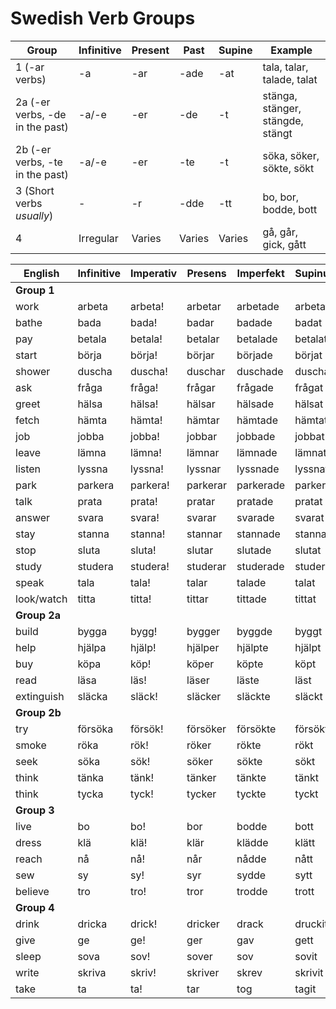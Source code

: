 # Swedish Verb Groups

| Group                           | Infinitive | Present | Past   | Supine | Example                          |
| ------------------------------- | ---------- | ------- | ------ | ------ | -------------------------------- |
| 1 (-ar verbs)                   | -a         | -ar     | -ade   | -at    | tala, talar, talade, talat       |
| 2a (-er verbs, -de in the past) | -a/-e      | -er     | -de    | -t     | stänga, stänger, stängde, stängt |
| 2b (-er verbs, -te in the past) | -a/-e      | -er     | -te    | -t     | söka, söker, sökte, sökt         |
| 3 (Short verbs _usually_)       | -          | -r      | -dde   | -tt    | bo, bor, bodde, bott             |
| 4                               | Irregular  | Varies  | Varies | Varies | gå, går, gick, gått              |

| English      | Infinitive | Imperativ | Presens  | Imperfekt | Supinum  |
| ------------ | ---------- | --------- | -------- | --------- | -------- |
| **Group 1**  |            |           |          |           |          |
| work         | arbeta     | arbeta!   | arbetar  | arbetade  | arbetat  |
| bathe        | bada       | bada!     | badar    | badade    | badat    |
| pay          | betala     | betala!   | betalar  | betalade  | betalat  |
| start        | börja      | börja!    | börjar   | började   | börjat   |
| shower       | duscha     | duscha!   | duschar  | duschade  | duschat  |
| ask          | fråga      | fråga!    | frågar   | frågade   | frågat   |
| greet        | hälsa      | hälsa!    | hälsar   | hälsade   | hälsat   |
| fetch        | hämta      | hämta!    | hämtar   | hämtade   | hämtat   |
| job          | jobba      | jobba!    | jobbar   | jobbade   | jobbat   |
| leave        | lämna      | lämna!    | lämnar   | lämnade   | lämnat   |
| listen       | lyssna     | lyssna!   | lyssnar  | lyssnade  | lyssnat  |
| park         | parkera    | parkera!  | parkerar | parkerade | parkerat |
| talk         | prata      | prata!    | pratar   | pratade   | pratat   |
| answer       | svara      | svara!    | svarar   | svarade   | svarat   |
| stay         | stanna     | stanna!   | stannar  | stannade  | stannat  |
| stop         | sluta      | sluta!    | slutar   | slutade   | slutat   |
| study        | studera    | studera!  | studerar | studerade | studerat |
| speak        | tala       | tala!     | talar    | talade    | talat    |
| look/watch   | titta      | titta!    | tittar   | tittade   | tittat   |
| **Group 2a** |            |           |          |           |          |
| build        | bygga      | bygg!     | bygger   | byggde    | byggt    |
| help         | hjälpa     | hjälp!    | hjälper  | hjälpte   | hjälpt   |
| buy          | köpa       | köp!      | köper    | köpte     | köpt     |
| read         | läsa       | läs!      | läser    | läste     | läst     |
| extinguish   | släcka     | släck!    | släcker  | släckte   | släckt   |
| **Group 2b** |            |           |          |           |          |
| try          | försöka    | försök!   | försöker | försökte  | försökt  |
| smoke        | röka       | rök!      | röker    | rökte     | rökt     |
| seek         | söka       | sök!      | söker    | sökte     | sökt     |
| think        | tänka      | tänk!     | tänker   | tänkte    | tänkt    |
| think        | tycka      | tyck!     | tycker   | tyckte    | tyckt    |
| **Group 3**  |            |           |          |           |          |
| live         | bo         | bo!       | bor      | bodde     | bott     |
| dress        | klä        | klä!      | klär     | klädde    | klätt    |
| reach        | nå         | nå!       | når      | nådde     | nått     |
| sew          | sy         | sy!       | syr      | sydde     | sytt     |
| believe      | tro        | tro!      | tror     | trodde    | trott    |
| **Group 4**  |            |           |          |           |          |
| drink        | dricka     | drick!    | dricker  | drack     | druckit  |
| give         | ge         | ge!       | ger      | gav       | gett     |
| sleep        | sova       | sov!      | sover    | sov       | sovit    |
| write        | skriva     | skriv!    | skriver  | skrev     | skrivit  |
| take         | ta         | ta!       | tar      | tog       | tagit    |
